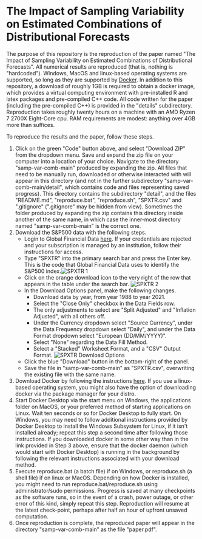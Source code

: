 # The Impact of Sampling Variability on Estimated Combinations of Distributional Forecasts

The purpose of this repository is the reproduction of the paper named "The Impact of Sampling Variability on Estimated Combinations of Distributional Forecasts". All numerical results are reproduced (that is, nothing is "hardcoded"). Windows, MacOS and linux-based operating systems are supported, so long as they are supported by [Docker](https://www.docker.com/). In addition to this repository, a download of roughly 1GB is required to obtain a docker image, which provides a virtual computing environment with pre-installed R and latex packages and pre-compiled C++ code. All code written for the paper (including the pre-compiled C++) is provided in the "details" subdirectory. Reproduction takes roughly twenty hours on a machine with an AMD Ryzen 7 2700X Eight-Core cpu. RAM requirements are modest: anything over 4GB more than suffices.

To reproduce the results and the paper, follow these steps.
1. Click on the green "Code" button above, and select "Download ZIP" from the dropdown menu. Save and expand the zip file on your computer into a location of your choice. Navigate to the directory "samp-var-comb-main" produced by expanding the zip. All files that need to be manually run, downloaded or otherwise interacted with will appear in this directory (and not in the further subdirectory "samp-var-comb-main/detail", which contains code and files representing saved progress). This directory contains the subdirectory "detail", and the files "README.md", "reproduce.bat", "reproduce.sh", "SPXTR.csv" and ".gitignore" (".gitignore" may be hidden from view). Sometimes the folder produced by expanding the zip contains this directory inside another of the same name, in which case the inner-most directory named "samp-var-comb-main" is the correct one.
2. Download the S&P500 data with the following steps.
   - Login to Global Financial Data [here](https://globalfinancialdata.com/). If your credentials are rejected and your subscription is managed by an institution, follow their instructions for access.
   - Type "SPXTR" into the primary search bar and press the Enter key. This is the code that Global Financial Data uses to identify the S&P500 index.![SPXTR 1](https://user-images.githubusercontent.com/8504183/171089464-638d8ee2-bb89-4ae0-96b9-83ae881d02f7.png)
   - Click on the orange download icon to the very right of the row that appears in the table under the search bar. ![SPXTR 2](https://user-images.githubusercontent.com/8504183/171089478-5d17cd60-4d96-4d70-bfb9-6bbf2849c80b.png)
   - In the Download Options panel, make the following changes.
     - Download data by year, from year 1988 to year 2021.
     - Select the "Close Only" checkbox in the Data Fields row.
     - The only adjustments to select are "Split Adjusted" and "Inflation Adjusted", with all others off.
     - Under the Currency dropdown select "Source Currency", under the Data Frequency dropdown select "Daily", and under the Data Format dropdown select "European (DD/MM/YYYY)".
     - Select "None" regarding the Data Fill Method.
     - Select a "Stacked" Worksheet Format, and a "CSV" Output Format.
   ![SPXTR Download Options](https://user-images.githubusercontent.com/8504183/171090319-006893ea-f998-41d7-8e6e-2087c5aba714.png)
   - Click the blue "Download" button in the bottom-right of the panel.
   - Save the file in "samp-var-comb-main" as "SPXTR.csv", overwriting the existing file with the same name.
3. Download Docker by following the instructions [here](https://www.docker.com/products/docker-desktop/). If you use a linux-based operating system, you might also have the option of downloading docker via the package manager for your distro.
4. Start Docker Desktop via the start menu on Windows, the applications folder on MacOS, or your preferred method of starting applications on Linux. Wait ten seconds or so for Docker Desktop to fully start. On Windows, you may need to follow additional instructions provided by Docker Desktop to install the Windows Subsystem for Linux, if it isn't installed already; repeat this step a second time after following those instructions. If you downloaded docker in some other way than in the link provided in Step 3 above, ensure that the docker daemon (which would start with Docker Desktop) is running in the background by following the relevant instructions associated with your download method.
5. Execute reproduce.bat (a batch file) if on Windows, or reproduce.sh (a shell file) if on linux or MacOS. Depending on how Docker is installed, you might need to run reproduce.bat/reproduce.sh using administrator/sudo permissions. Progress is saved at many checkpoints as the software runs, so in the event of a crash, power outage, or other error of this kind, simply repeat this step. Reproduction will resume at the latest check-point, perhaps after half an hour of upfront unsaved computation.
6. Once reproduction is complete, the reproduced paper will appear in the directory "samp-var-comb-main" as the file "paper.pdf".
